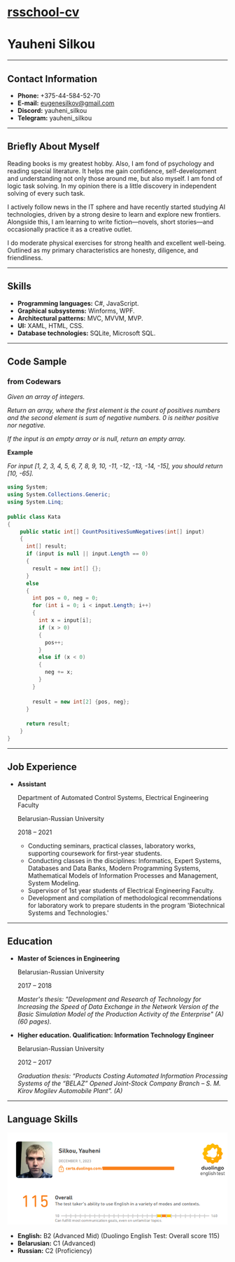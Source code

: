 # [rsschool-cv](https://Yauheni-Silkou.github.io/rsschool-cv/)
# Yauheni Silkou

---
## Contact Information
* **Phone:** +375-44-584-52-70
* **E-mail:** eugenesilkov@gmail.com
* **Discord:** yauheni_silkou
* **Telegram:** yauheni_silkou

---
## Briefly About Myself

Reading books is my greatest hobby. Also, I am fond of psychology and reading special literature. It helps me gain confidence, self-development and understanding not only those around me, but also myself. I am fond of logic task solving. In my opinion there is a little discovery in independent solving of every such task.

I actively follow news in the IT sphere and have recently started studying AI technologies, driven by a strong desire to learn and explore new frontiers. Alongside this, I am learning to write fiction—novels, short stories—and occasionally practice it as a creative outlet.

I do moderate physical exercises for strong health and excellent well-being. Outlined as my primary characteristics are honesty, diligence, and friendliness.

---
## Skills

+ **Programming languages:** C#, JavaScript.
+ **Graphical subsystems:** Winforms, WPF.
+ **Architectural patterns:** MVC, MVVM, MVP.
+ **UI:** XAML, HTML, CSS.
+ **Database technologies:** SQLite, Microsoft SQL.

---
## Code Sample
### from Codewars

*Given an array of integers.*

*Return an array, where the first element is the count of positives numbers and the second element is sum of negative numbers. 0 is neither positive nor negative.*

*If the input is an empty array or is null, return an empty array.*

**Example**

*For input [1, 2, 3, 4, 5, 6, 7, 8, 9, 10, -11, -12, -13, -14, -15], you should return [10, -65].*

```C#
using System;
using System.Collections.Generic;
using System.Linq;

public class Kata
{
    public static int[] CountPositivesSumNegatives(int[] input)
    {
      int[] result;
      if (input is null || input.Length == 0)
      {
        result = new int[] {};
      }
      else
      {
        int pos = 0, neg = 0;
        for (int i = 0; i < input.Length; i++)
        {
          int x = input[i];
          if (x > 0)
          {
            pos++;
          }
          else if (x < 0)
          {
            neg += x;
          }
        }
        
        result = new int[2] {pos, neg};
      }
      
      return result;
    }
}
```

---
## Job Experience

* **Assistant**
    
    Department of Automated Control Systems, Electrical Engineering Faculty
    
    Belarusian-Russian University
    
    2018 – 2021
    
    * Conducting seminars, practical classes, laboratory works, supporting coursework for first-year students.
    * Conducting classes in the disciplines: Informatics, Expert Systems, Databases and Data Banks, Modern Programming Systems, Mathematical Models of Information Processes and Management, System Modeling.
    * Supervisor of 1st year students of Electrical Engineering Faculty.
    * Development and compilation of methodological recommendations for laboratory work to prepare students in the program 'Biotechnical Systems and Technologies.'

---
## Education

* **Master of Sciences in Engineering**
    
    Belarusian-Russian University
    
    2017 – 2018
    
    *Master's thesis: "Development and Research of Technology for Increasing the Speed of Data Exchange in the Network Version of the Basic Simulation Model of the Production Activity of the Enterprise" (A) (60 pages).*

* **Higher education. Qualification: Information Technology Engineer**
    
    Belarusian-Russian University
    
    2012 – 2017
    
    *Graduation thesis: “Products Costing Automated Information Processing Systems of the “BELAZ” Opened Joint-Stock Company Branch – S. M. Kirov Mogilev Automobile Plant”. (A)*

---
## Language Skills

![Failed to show the image.](/assets/images/cv/det.png)

+ **English:** B2 (Advanced Mid) (Duolingo English Test: Overall score 115)
+ **Belarusian:** C1 (Advanced)
+ **Russian:** C2 (Proficiency)
